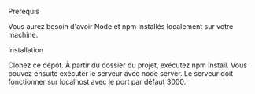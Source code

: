 Prérequis

Vous aurez besoin d'avoir Node et npm installés localement sur votre machine.

Installation

Clonez ce dépôt. 
À partir du dossier du projet, exécutez npm install. 
Vous pouvez ensuite exécuter le serveur avec node server. 
Le serveur doit fonctionner sur localhost avec le port par défaut 3000.

